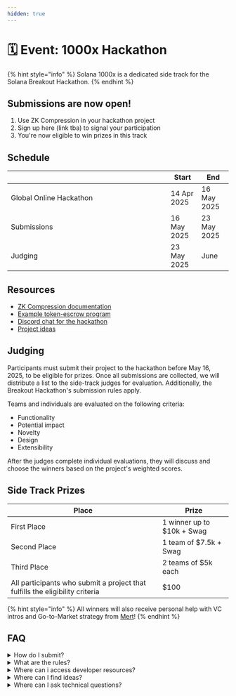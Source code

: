 ```yaml
---
hidden: true
---
```


# 🗓️ Event: 1000x Hackathon

{% hint style="info" %}
Solana 1000x is a dedicated side track for the Solana Breakout Hackathon.
{% endhint %}

## Submissions are now open!

1. Use ZK Compression in your hackathon project
2. Sign up here (link tba) to signal your participation
3. You're now eligible to win prizes in this track

## Schedule

<table><thead><tr><th width="348"></th><th>Start</th><th>End</th></tr></thead><tbody><tr><td>Global Online Hackathon</td><td>14 Apr 2025</td><td>16 May 2025</td></tr><tr><td>Submissions</td><td>16 May 2025</td><td>23 May 2025</td></tr><tr><td>Judging</td><td>23 May 2025</td><td>June</td></tr></tbody></table>

## Resources

* [ZK Compression documentation](https://www.zkcompression.com/)
* [Example token-escrow program](https://github.com/Lightprotocol/light-protocol/tree/main/examples/token-escrow/programs/token-escrow/src/escrow_with_pda)
* [Discord chat for the hackathon](https://discord.com/invite/qCv4Y7uYmh)
* [Project ideas](https://github.com/Lightprotocol/zk-compression-summer-hackathon/blob/main/ideas.md)

## Judging

Participants must submit their project to the hackathon before May 16, 2025, to be eligible for prizes. Once all submissions are collected, we will distribute a list to the side-track judges for evaluation. Additionally, the Breakout Hackathon's submission rules apply.

Teams and individuals are evaluated on the following criteria:

* Functionality
* Potential impact
* Novelty
* Design
* Extensibility

After the judges complete individual evaluations, they will discuss and choose the winners based on the project's weighted scores.

## Side Track Prizes

| Place                                                                        | Prize                      |
| ---------------------------------------------------------------------------- | -------------------------- |
| First Place                                                                  | 1 winner up to $10k + Swag |
| Second Place                                                                 | 1 team of $7.5k + Swag     |
| Third Place                                                                  | 2 teams of $5k each        |
| All participants who submit a project that fulfills the eligibility criteria | $100                       |

{% hint style="info" %}
All winners will also receive personal help with VC intros and Go-to-Market strategy from [Mert](https://x.com/0xMert_)!
{% endhint %}

## FAQ

<details>

<summary>How do I submit?</summary>

1. Submit your project here (link tba) by May 16.

</details>

<details>

<summary>What are the rules?</summary>

The [Solana Foundation Rules](https://www.colosseum.org/files/Breakout%20Hackathon%20Official%20Rules%202025.pdf) apply.&#x20;

Additionally, to be eligible to score in the "1000x Hackathon", your project must:

* Use compressed tokens or compressed accounts in some capacity.
* Submit by May 16.
* Each participant can have a maximum of 1 project submission count towards scoring in the "1000x hackathon" side track.
* Please note that we award the prizes and the $100 participation bounty at our sole discretion. In particular, We reserve the right not to award the participation bounty if a submission is deemed insufficient in effort or quality.

</details>

<details>

<summary>Where can i access developer resources?</summary>

* [ZK Compression documentation](../)
* [Light Protocol Monorepo](https://github.com/lightprotocol/light-protocol)
* [Example programs](https://github.com/Lightprotocol/light-protocol/tree/main/examples)
* Example clients ([web](https://github.com/Lightprotocol/example-web-client), [node](https://github.com/Lightprotocol/example-nodejs-client))
* Introductory [Blog](https://www.helius.dev/blog/solana-builders-zk-compression) posts

</details>

<details>

<summary>Where can I find ideas?</summary>

We encourage you to build things that you're excited about building.&#x20;

For inspiration, we have compiled a list of interesting ideas [here](https://github.com/Lightprotocol/zk-compression-summer-hackathon/tree/main?tab=readme-ov-file).

</details>

<details>

<summary>Where can I ask technical questions?</summary>

1. Check out the [Light](https://discord.gg/CYvjBgzRFP) and [Helius](https://discord.gg/Uzzf6a7zKr) Developer Discord servers!
2. We also host [office hours](https://calendly.com/swen_light/1000x-breakout-hackathon-office-hours) for teams or individuals participating in the hackathon.

</details>
